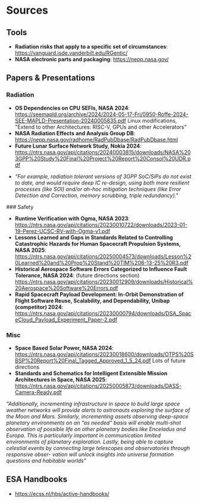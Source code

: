 # Sources

## Tools

* **Radiation risks that apply to a specific set of circumstances**: <https://vanguard.isde.vanderbilt.edu/RGentic/>
* **NASA electronic parts and packaging**: <https://nepp.nasa.gov/>

## Papers & Presentations

### Radiation

* **OS Dependencies on CPU SEFIs, NASA 2024**: <https://seemapld.org/archive/2024/2024-05-17-Fri/0950-Roffe-2024-SEE-MAPLD-Presentation-20240005835.pdf>
  Linux modifications, "Extend to other Architectures: RISC-V, GPUs and other Accelerators"
* **NASA Radiation Effects and Analysis Group DB**: <https://nepp.nasa.gov/radhome/RadPubDbase/RadPubDbase.html>
* **Future Lunar Surface Network Study, Nokia 2024**: <https://ntrs.nasa.gov/api/citations/20240003815/downloads/NASA%203GPP%20Study%20Final%20Project%20Report%20Consol%20UDR.pdf>

<ul>
<li><p><em>"For example, radiation tolerant versions of 3GPP SoC/SiPs do not exist to date, and would
require deep IC re-design, using both more resilient processes (like SOI) and/or ah-hoc
mitigation techniques (like Error Detection and Correction, memory scrubbing, triple
redundancy)."</em></p>
</li>
</ul>
### Safety

* **Runtime Verification with Ogma, NASA 2023**: <https://ntrs.nasa.gov/api/citations/20230010722/downloads/2023-01-19-Perez-UCSC-RV-with-Ogma-v1.pdf>
* **Lessons Learned and Gaps in Standards Related to Controlling Catastrophic Hazards for Human Spacecraft Propulsion Systems, NASA 2025**: <https://ntrs.nasa.gov/api/citations/20250004573/downloads/Lesson%20Learned%20and%20Prop%20Stand%20TIM%206-13-25%20R3.pdf>
* **Historical Aerospace Software Errors Categorized to Influence Fault Tolerance, NASA 2024**: (future directions section) <https://ntrs.nasa.gov/api/citations/20230012909/downloads/Historical%20Aerospace%20Software%20Errors.pdf>
* **Rapid Spacecraft Payload Development: In-Orbit Demonstration of Flight Software Reuse, Scalability, and Dependability, Unibap (competitor) 2024**: <https://ntrs.nasa.gov/api/citations/20230000794/downloads/DSA_SpaceCloud_Payload_Experiment_Paper-2.pdf>

### Misc

* **Space Based Solar Power, NASA 2024**: <https://ntrs.nasa.gov/api/citations/20230018600/downloads/OTPS%20SBSP%20Report%20Final_Tagged_Approved_1_5_24.pdf>
  Lots of future directions
* **Standards and Schematics for Intelligent Extensible Mission Architectures in Space, NASA 2025**: <https://ntrs.nasa.gov/api/citations/20250005873/downloads/DASS-Camera-Ready.pdf>

<p><em>"Additionally, incrementing infrastructure in space
to build large space weather networks will provide alerts to
astronauts exploring the surface of the Moon and Mars.
Similarly, incrementing assets observing deep-space planetary
environments on an “as needed” basis will enable multi-shot
observation of possible life on other planetary bodies like
Enceladus and Europa. This is particularly important in
communication limited environments of planetary exploration.
Lastly, being able to capture celestial events by connecting
large telescopes and observatories through responsive obser-
vation will unlock insights into universe formation questions
and habitable worlds"</em> </p>

## ESA Handbooks

* <https://ecss.nl/hbs/active-handbooks/>
